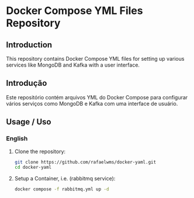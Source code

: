 # Docker Compose YML Files Repository

## Introduction
This repository contains Docker Compose YML files for setting up various services like MongoDB and Kafka with a user interface.

## Introdução
Este repositório contém arquivos YML do Docker Compose para configurar vários serviços como MongoDB e Kafka com uma interface de usuário.

## Usage / Uso

### English
1. Clone the repository:
   ```sh
   git clone https://github.com/rafaelwms/docker-yaml.git
   cd docker-yaml

2. Setup a Container, i.e. (rabbitmq service):
   ```sh
   docker compose -f rabbitmq.yml up -d